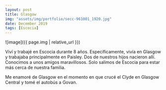 ```yaml
---
layout: post
title: Glasgow
img: "assets/img/portfolio/secc-961001_1920.jpg"
date: December 2019
tags: [Escocia]
---
```


![image]({{ page.img | relative_url }})


Viví y trabajé en Escocia durante 8 años. Específicamente, vivía en Glasgow y trabajaba principalmente en Paisley. Dos de nuestros hijos nacieron allí. Conocimos a unos amigos maravillosos. Solo salimos de Escocia para estar más cerca de nuestra familia.


Me enamoré de Glasgow en el momento en que crucé el Clyde en Glasgow Central y tomé el autobús a Govan.
